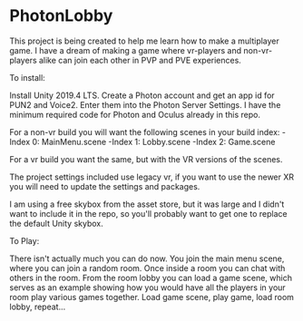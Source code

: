 # PhotonLobby

This project is being created to help me learn how to make a multiplayer game.  I have a dream of making a game where vr-players and non-vr-players alike can join each other in PVP and PVE experiences.

To install:

Install Unity 2019.4 LTS.  Create a Photon account and get an app id for PUN2 and Voice2.  Enter them into the Photon Server Settings.  I have the minimum required code for Photon and Oculus already in this repo.

For a non-vr build you will want the following scenes in your build index:
-Index 0: MainMenu.scene
-Index 1: Lobby.scene
-Index 2: Game.scene

For a vr build you want the same, but with the VR versions of the scenes.

The project settings included use legacy vr, if you want to use the newer XR you will need to update the settings and packages.

I am using a free skybox from the asset store, but it was large and I didn't want to include it in the repo, so you'll probably want to get one to replace the default Unity skybox.

To Play:

There isn't actually much you can do now.  You join the main menu scene, where you can join a random room.  Once inside a room you can chat with others in the room.  From the room lobby you can load a game scene, which serves as an example showing how you would have all the players in your room play various games together.  Load game scene, play game, load room lobby, repeat...
